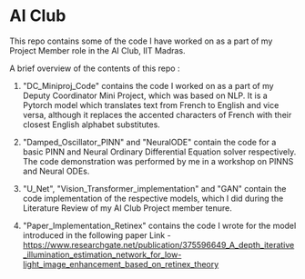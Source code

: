 # AI Club
This repo contains some of the code I have worked on as a part of my Project Member role in the AI Club, IIT Madras.

A brief overview of the contents of this repo :
1) "DC_Miniproj_Code" contains the code I worked on as a part of my Deputy Coordinator Mini Project, which was based on NLP. It is a Pytorch model which translates text from French to English and vice versa, although it replaces the accented characters of French with their closest English alphabet substitutes.

2) "Damped_Oscillator_PINN" and "NeuralODE" contain the code for a basic PINN and Neural Ordinary Differential Equation solver respectively. The code demonstration was performed by me in a workshop on PINNS and Neural ODEs.

3)  "U_Net", "Vision_Transformer_implementation" and "GAN" contain the code implementation of the respective models, which I did during the Literature Review of my AI Club Project member tenure.

4)  "Paper_Implementation_Retinex" contains the code I wrote for the model introduced in the following paper
   Link - https://www.researchgate.net/publication/375596649_A_depth_iterative_illumination_estimation_network_for_low-light_image_enhancement_based_on_retinex_theory
